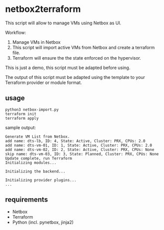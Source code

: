 # netbox2terraform

This script will allow to manage VMs using Netbox as UI.

Workflow:
1. Manage VMs in Netbox
2. This script will import active VMs from Netbox and create a terraform file.
3. Terraform will ensure the the state enforced on the hypervisor.

This is just a demo, this script must be adapted before using.

The output of this script must be adapted using the template to your Terraform
provider or module format.

## usage

```
python3 netbox-import.py
terraform init
terraform apply
```

sample output:
```
Generate VM List from Netbox.
add name: dts-lb, ID: 4, State: Active, Cluster: PRX, CPUs: 2.0
add name: dts-vm-01, ID: 1, State: Active, Cluster: PRX, CPUs: 2.0
add name: dts-vm-02, ID: 2, State: Active, Cluster: PRX, CPUs: None
skip name: dts-vm-03, ID: 3, State: Planned, Cluster: PRX, CPUs: None
Update complete, run Terraform
Initializing modules...

Initializing the backend...

Initializing provider plugins...
...
```

## requirements

- Netbox
- Terraform
- Python (incl. pynetbox, jinja2)
